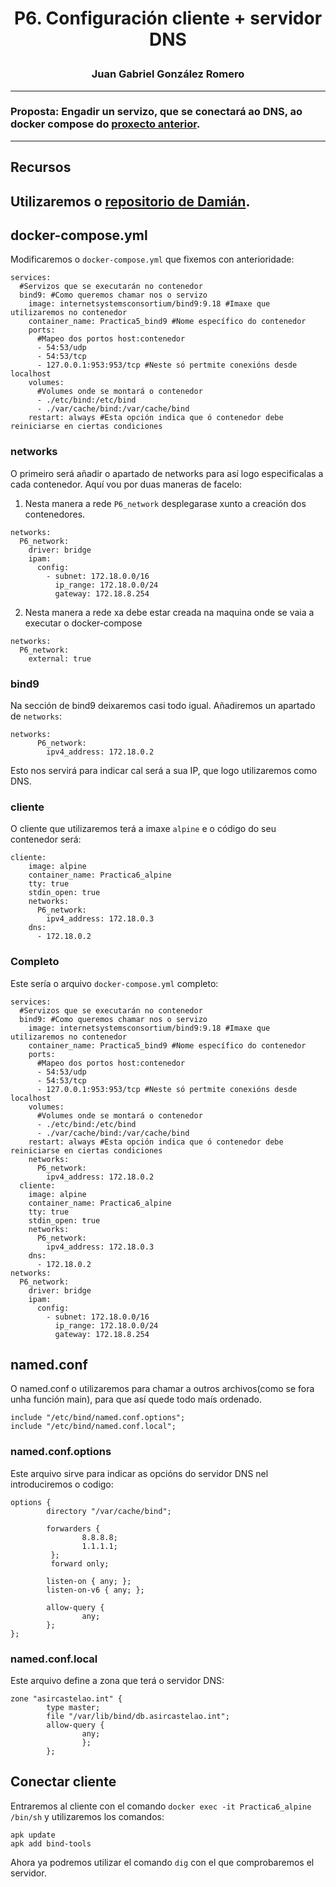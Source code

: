 <h1>
<p align=center>
P6. Configuración cliente + servidor DNS 
</p>
</h1>
<h3>
<p align=center>
Juan Gabriel González Romero
</p>
</h3>

---
### Proposta: Engadir un servizo, que se conectará ao DNS, ao docker compose do [proxecto anterior](https://github.com/jgonzalezromer/P5.-DNS---Docker-Compose).

---
## Recursos
Utilizaremos o [repositorio de Damián](https://github.com/damiancastelao/practica01-DNS).
---
## docker-compose.yml
Modificaremos o `docker-compose.yml` que fixemos con anterioridade:
```
services:
  #Servizos que se executarán no contenedor
  bind9: #Como queremos chamar nos o servizo
    image: internetsystemsconsortium/bind9:9.18 #Imaxe que utilizaremos no contenedor
    container_name: Practica5_bind9 #Nome específico do contenedor
    ports:
      #Mapeo dos portos host:contenedor
      - 54:53/udp
      - 54:53/tcp
      - 127.0.0.1:953:953/tcp #Neste só pertmite conexións desde localhost
    volumes:
      #Volumes onde se montará o contenedor
      - ./etc/bind:/etc/bind
      - ./var/cache/bind:/var/cache/bind
    restart: always #Esta opción indica que ó contenedor debe reiniciarse en ciertas condiciones
```
### networks
O primeiro será añadir o apartado de networks para así logo especificalas a cada contenedor.
Aquí vou por duas maneras de facelo:
1. Nesta manera a rede `P6_network` desplegarase xunto a creación dos contenedores.
```
networks:
  P6_network:
    driver: bridge
    ipam:
      config:
        - subnet: 172.18.0.0/16
          ip_range: 172.18.0.0/24
          gateway: 172.18.8.254

```
2. Nesta manera a rede xa debe estar creada na maquina onde se vaia a executar o docker-compose
```
networks:
  P6_network:
    external: true
```
### bind9
Na sección de bind9 deixaremos casi todo igual. Añadiremos un apartado de `networks`:
```
networks:
      P6_network:
        ipv4_address: 172.18.0.2
```
Esto nos servirá para indicar cal será a sua IP, que logo utilizaremos como DNS.

### cliente
O cliente que utilizaremos terá a imaxe `alpine` e o código do seu contenedor será:
```
cliente:
    image: alpine
    container_name: Practica6_alpine
    tty: true
    stdin_open: true
    networks:
      P6_network:
        ipv4_address: 172.18.0.3
    dns:
      - 172.18.0.2
```
### Completo
Este sería o arquivo `docker-compose.yml` completo:
```
services:
  #Servizos que se executarán no contenedor
  bind9: #Como queremos chamar nos o servizo
    image: internetsystemsconsortium/bind9:9.18 #Imaxe que utilizaremos no contenedor
    container_name: Practica5_bind9 #Nome específico do contenedor
    ports:
      #Mapeo dos portos host:contenedor
      - 54:53/udp
      - 54:53/tcp
      - 127.0.0.1:953:953/tcp #Neste só pertmite conexións desde localhost
    volumes:
      #Volumes onde se montará o contenedor
      - ./etc/bind:/etc/bind
      - ./var/cache/bind:/var/cache/bind
    restart: always #Esta opción indica que ó contenedor debe reiniciarse en ciertas condiciones
    networks:
      P6_network:
        ipv4_address: 172.18.0.2
  cliente:
    image: alpine
    container_name: Practica6_alpine
    tty: true
    stdin_open: true
    networks:
      P6_network:
        ipv4_address: 172.18.0.3
    dns:
      - 172.18.0.2
networks:
  P6_network:
    driver: bridge
    ipam:
      config:
        - subnet: 172.18.0.0/16
          ip_range: 172.18.0.0/24
          gateway: 172.18.8.254
```

## named.conf
O named.conf o utilizaremos para chamar a outros archivos(como se fora unha función main), para que así quede todo maís ordenado.
```
include "/etc/bind/named.conf.options";
include "/etc/bind/named.conf.local";
```

### named.conf.options
Este arquivo sirve para indicar as opcións do servidor DNS nel introduciremos o codigo:
```
options {
        directory "/var/cache/bind";

        forwarders {
                8.8.8.8;
                1.1.1.1;
         };
         forward only;

        listen-on { any; };
        listen-on-v6 { any; };

        allow-query {
                any;
        };
};
```
### named.conf.local
Este arquivo define a zona que terá o servidor DNS:
```
zone "asircastelao.int" {
        type master;
        file "/var/lib/bind/db.asircastelao.int";
        allow-query {
                any;
                };
        };
```

## Conectar cliente
Entraremos al cliente con el comando `docker exec -it Practica6_alpine /bin/sh` y utilizaremos los comandos:
```
apk update
apk add bind-tools
```
Ahora ya podremos utilizar el comando `dig` con el que comprobaremos el servidor.
